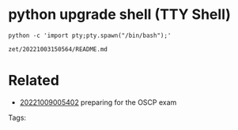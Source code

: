 # python upgrade shell (TTY Shell)
```
python -c 'import pty;pty.spawn("/bin/bash");' 
```

` zet/20221003150564/README.md `

# Related

- [20221009005402](/zet/20221009005402/README.md) preparing for the OSCP exam

Tags:

    
